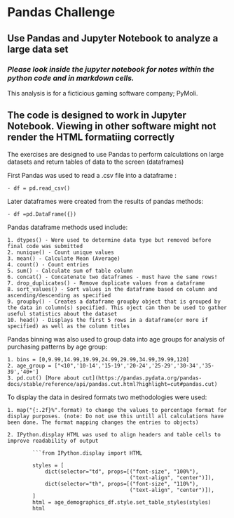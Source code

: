 # Pandas Challenge

## Use **Pandas and Jupyter Notebook** to analyze a large data set

### *Please look inside the jupyter notebook for notes within the python code and in markdown cells.*

This analysis is for a ficticious gaming software company; PyMoli. 

## **The code is designed to work in Jupyter Notebook. Viewing in other software might not render the HTML formatiing correctly**

The exercises are designed to use Pandas to perform calculations on large datasets and return tables of data to the screen (dataframes)

First Pandas was used to read a .csv file into a dataframe :

    - df = pd.read_csv()
    
Later dataframes were created from the results of pandas methods:

    - df =pd.DataFrame({})

Pandas dataframe methods used include:

    1. dtypes() - Were used to determine data type but removed before final code was submitted
    2. nunique() - Count unique values
    3. mean() - Calculate Mean (Average)
    4. count() - Count entries
    5. sum() - Calculate sum of table column
    6. concat() - Concatenate two dataframes - must have the same rows!
    7. drop_duplicates() - Remove duplicate values from a dataframe
    8. sort_values() - Sort values in the dataframe based on column and ascending/descending as specified
    9. groupby() - Creates a dataframe groupby object that is grouped by the data in column(s) specified. This oject can then be used to gather useful statistics about the dataset 
    10. head() - Displays the first 5 rows in a dataframe(or more if specified) as well as the column titles
   
Pandas binning was also used to group data into age groups for analysis of purchasing patterns by age group:

    1. bins = [0,9.99,14.99,19.99,24.99,29.99,34.99,39.99,120]
    2. age_group = ["<10",'10-14','15-19','20-24','25-29','30-34','35-39','40+']
    3. pd.cut() [More about cut](https://pandas.pydata.org/pandas-docs/stable/reference/api/pandas.cut.html?highlight=cut#pandas.cut)
    
To display the data in desired formats two methodologies were used:

    1. map("{:.2f}%".format) to change the values to percentage format for display purposes. (note: Do not use this untill all calculations have been done. The format mapping changes the entries to objects)

    2. IPython.display HTML was used to align headers and table cells to improve readability of output
    
            ```from IPython.display import HTML

            styles = [
                dict(selector="td", props=[("font-size", "100%"),
                                           ("text-align", "center")]),
                dict(selector="th", props=[("font-size", "110%"),
                                           ("text-align", "center")]),
            ]
            html = age_demographics_df.style.set_table_styles(styles)
            html